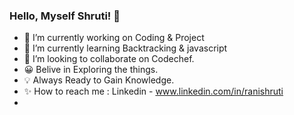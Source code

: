 ### Hello, Myself Shruti! 👋

- 🔭 I’m currently working on Coding & Project
- 🌱 I’m currently learning Backtracking & javascript
- 👯 I’m looking to collaborate on Codechef.
- 😀 Belive in Exploring the things.
- 💡 Always Ready to Gain Knowledge.
- ✨ How to reach me : Linkedin - www.linkedin.com/in/ranishruti
- 

